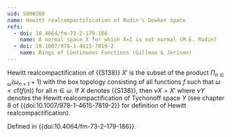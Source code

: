 ```yaml
---
uid: S000208
name: Hewitt realcompactification of Rudin's Dowker space
refs:
  - doi: 10.4064/fm-73-2-179-186
    name: A normal space X for which X×I is not normal (M.E. Rudin)
  - doi: 10.1007/978-1-4615-7819-2
    name: Rings of Continuous Functions (Gillman & Jerison)
---
```


Hewitt realcompactification of {{S138}} $X'$ is the subset of the product $\Pi_{n\in\omega}(\omega_{n+1}+1)$ with the box topology consisting of all functions $f$ such that $\omega< \text{cf}(f(n))$ for all $n\in\omega$. If $X$ denotes {{S138}}, then $\nu X = X'$ where $\nu Y$ denotes the Hewitt realcompactification of Tychonoff space $Y$ (see chapter 8 of {{doi:10.1007/978-1-4615-7819-2}} for definition of Hewitt realcompactification).

Defined in {{doi:10.4064/fm-73-2-179-186}}.
